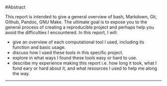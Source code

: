 #Abstract

This report is intended to give a general overview of bash, Markdown, Git, Github, Pandoc, GNU Make. The ultimate goal is to expose you to the general process of creating a reproducible project and perhaps help you avoid the difficulties I encountered. In this report, I will:

* give an overview of each computational tool I used, including its function and basic usage.
* discuss how I used these tools in this specific project.
* explore in what ways I found these tools easy or hard to use.
* describe my experience making this report i.e. how long it took, what I fond eary or hard about it, and what resources I used to help me along the way.

***
